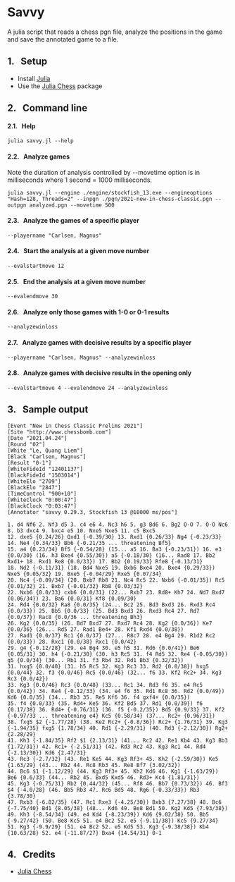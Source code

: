 # Savvy
A julia script that reads a chess pgn file, analyze the positions in the game and save the annotated game to a file.

## 1. &nbsp; Setup
* Install [Julia](https://julialang.org/downloads/)
* Use the [Julia Chess](https://github.com/romstad/Chess.jl) package

## 2. &nbsp; Command line
#### 2.1. &nbsp; Help
`julia savvy.jl --help`

#### 2.2. &nbsp; Analyze games
Note the duration of analysis controlled by --movetime option is in milliseconds where 1 second = 1000 milliseconds.
```
julia savvy.jl --engine ./engine/stockfish_13.exe --engineoptions "Hash=128, Threads=2" --inpgn ./pgn/2021-new-in-chess-classic.pgn --outpgn analyzed.pgn --movetime 500
```

#### 2.3. &nbsp; Analyze the games of a specific player
`--playername "Carlsen, Magnus"`

#### 2.4. &nbsp; Start the analysis at a given move number
`--evalstartmove 12`

#### 2.5. &nbsp; End the analysis at a given move number
`--evalendmove 30`

#### 2.6. &nbsp; Analyze only those games with 1-0 or 0-1 results
`--analyzewinloss`

#### 2.7. &nbsp; Analyze games with decisive results by a specific player
`--playername "Carlsen, Magnus" --analyzewinloss`

#### 2.8. &nbsp; Analyze games with decisive results in the opening only
`--evalstartmove 4 --evalendmove 24 --analyzewinloss`

## 3. &nbsp; Sample output
```
[Event "New in Chess Classic Prelims 2021"]
[Site "http://www.chessbomb.com"]
[Date "2021.04.24"]
[Round "02"]
[White "Le, Quang Liem"]
[Black "Carlsen, Magnus"]
[Result "0-1"]
[WhiteFideId "12401137"]
[BlackFideId "1503014"]
[WhiteElo "2709"]
[BlackElo "2847"]
[TimeControl "900+10"]
[WhiteClock "0:00:47"]
[BlackClock "0:03:47"]
[Annotator "savvy 0.29.3, Stockfish 13 @10000 ms/pos"]

1. d4 Nf6 2. Nf3 d5 3. c4 e6 4. Nc3 h6 5. g3 Bd6 6. Bg2 O-O 7. O-O Nc6 8. b3 dxc4 9. bxc4 e5 10. Nxe5 Nxe5 11. c5 Bxc5 
12. dxe5 {0.24/26} Qxd1 {-0.39/30} 13. Rxd1 {0.26/33} Ng4 {-0.23/33} 14. Ne4 {0.34/33} Bb6 {-0.21/35 ... threatening Bf5} 
15. a4 {0.23/34} Bf5 {-0.54/28} (15... a5 16. Ba3 {-0.23/31}) 16. e3 {0.0/30} (16. h3 Bxe4 {0.55/30}) a5 {-0.18/30} (16... Rad8 17. Bb2 Rxd1+ 18. Rxd1 Re8 {0.0/33}) 17. Bb2 {0.19/33} Rfe8 {-0.13/31} 
18. Nd2 {-0.11/31} (18. Bd4 Nxe5 19. Bxb6 Bxe4 20. Bxe4 {0.29/33}) Nxe5 {0.05/32} 19. Bxe5 {-0.04/29} Rxe5 {0.07/34} 
20. Nc4 {-0.09/34} (20. Bxb7 Rb8 21. Nc4 Rc5 22. Nxb6 {-0.01/35}) Rc5 {0.01/32} 21. Bxb7 {-0.01/32} Rb8 {0.03/32} 
22. Nxb6 {0.0/33} cxb6 {0.0/31} (22... Rxb7 23. Rd8+ Kh7 24. Nd7 Bxd7 {0.06/34}) 23. Ba6 {0.0/31} Kf8 {0.09/30} 
24. Rd4 {0.0/32} Ra8 {0.0/35} (24... Bc2 25. Bd3 Bxd3 26. Rxd3 Rc4 {0.0/33}) 25. Bb5 {0.0/33} (25. Bd3 Bxd3 26. Rxd3 Rc4 27. Rd7 {0.0/37}) Rac8 {0.0/36 ... threatening Bh3} 
26. Kg2 {0.0/35} (26. Bd7 Bxd7 27. Rxd7 Rc4 28. Kg2 {0.0/36}) Ke7 {0.0/36} (26... Rd5 27. Rad1 Be4+ 28. Kf1 Rxd4 {0.0/38}) 
27. Rad1 {0.0/37} Rc1 {0.0/37} (27... R8c7 28. e4 Bg4 29. R1d2 Rc2 {0.0/33}) 28. Rxc1 {0.0/38} Rxc1 {0.0/42} 
29. g4 {-0.12/28} (29. e4 Bg4 30. e5 h5 31. Rd6 {0.0/41}) Be6 {0.05/31} 30. h4 {-0.21/30} (30. h3 Rc5 31. f4 Rd5 32. Re4 {-0.05/30}) g5 {0.0/34} (30... Rb1 31. f3 Rb4 32. Rd1 Bb3 {0.32/32}) 
31. hxg5 {0.0/40} (31. h5 Rc5 32. Kg3 Rc3 33. Rd2 {0.0/38}) hxg5 {0.0/44} 32. f3 {0.0/46} Rc5 {0.0/46} (32... f6 33. Kf2 Rc2+ 34. Kg3 Rc3 {0.0/42}) 
33. Kg3 {0.0/46} Rc3 {0.0/48} (33... Rc1 34. Rd3 f6 35. e4 Rc5 {0.0/42}) 34. Re4 {-0.12/33} (34. e4 f6 35. Rd1 Rc8 36. Rd2 {0.0/49}) Kd6 {0.0/35} (34... Rb3 35. Re5 Kf6 36. f4 gxf4+ {0.0/35}) 
35. f4 {0.0/33} (35. Rd4+ Ke5 36. Kf2 Bd5 37. Rd1 {0.0/39}) f6 {0.17/38} 36. Rd4+ {-0.76/31} (36. f5 {-0.2/35}) Bd5 {0.9/33} 37. Kf2 {-0.97/33 ... threatening e4} Kc5 {0.58/34} (37... Rc2+ {0.96/31}) 
38. fxg5 $2 {-1.77/28} (38. Ke2 Rc2+ {-0.8/36}) Rc2+ {1.76/31} 39. Kg3 {-1.94/35} fxg5 {1.78/34} 40. Rd1 {-2.29/31} (40. Rd3 {-2.12/30}) Rg2+ {2.28/29} 
41. Kh3 {-1.84/35} Rf2 $1 {2.13/31} (41... Rc2 42. Re1 Kb4 43. Kg3 Bb3 {1.72/31}) 42. Rc1+ {-2.51/31} (42. Rd3 Rc2 43. Kg3 Rc1 44. Rd4 {-2.13/30}) Kd6 {2.47/31} 
43. Rc3 {-2.7/32} (43. Re1 Ke5 44. Kg3 Rf3+ 45. Kh2 {-2.59/30}) Ke5 {1.63/29} (43... Rb2 44. Rc8 Rb3 45. Re8 Bf7 {3.02/32}) 
44. Bc6 $1 {-1.12/29} (44. Kg3 Rf3+ 45. Kh2 Kd6 46. Kg1 {-1.63/29}) Be6 {0.6/33} (44... Rb2 45. Bxd5 Kxd5 46. Rd3+ Kc4 {1.81/31}) 
45. Kg3 {-0.75/31} Rb2 {0.44/32} (45... Rf8 46. Bb7 {0.73/32}) 46. Bf3 $4 {-4.0/28} (46. Bb5 Rb3 47. Rc6 Bd5 48. Rg6 {-0.33/33}) Rb3 {3.78/30} 
47. Rxb3 {-6.82/35} (47. Rc1 Rxe3 {-4.25/30}) Bxb3 {7.27/38} 48. Bc6 {-7.75/40} Bd1 {8.05/38} (48... Kd6 49. Be8 Bd1 50. Kg2 Kd5 {7.93/38}) 
49. Kh3 {-8.54/34} (49. e4 Kd4 {-8.23/39}) Kd6 {9.02/38} 50. Bb5 {-9.27/42} (50. Be8 Kc5 51. e4 Bc2 52. e5 {-9.11/38}) Kc5 {9.27/34} 
51. Kg3 {-9.9/29} (51. e4 Bc2 52. e5 Kd5 53. Kg3 {-9.38/38}) Kb4 {10.63/28} 52. e4 {-11.87/27} Bxa4 {14.54/31} 0-1
```

## 4. &nbsp; Credits
* [Julia Chess](https://github.com/romstad/Chess.jl)
